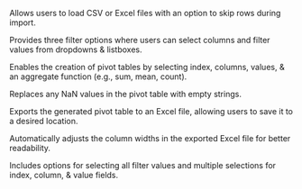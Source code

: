 Allows users to load CSV or Excel files with an option to skip rows during import.

Provides three filter options where users can select columns and filter values from dropdowns & listboxes.

Enables the creation of pivot tables by selecting index, columns, values, & an aggregate function (e.g., sum, mean, count).

Replaces any NaN values in the pivot table with empty strings.

Exports the generated pivot table to an Excel file, allowing users to save it to a desired location.

Automatically adjusts the column widths in the exported Excel file for better readability.

Includes options for selecting all filter values and multiple selections for index, column, & value fields.
